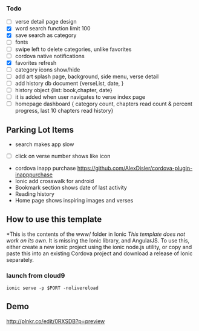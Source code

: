 ### Todo
-[ ] verse detail page design
-[X] word search function limit 100
-[X] save search as category
-[ ] fonts
-[ ] swipe left to delete categories, unlike favorites
-[ ] cordova native notifications
-[X] favorites refresh
-[ ] category icons show/hide
-[ ] add art splash page, background, side menu, verse detail
-[ ] add history db document {verseList, date, }
-[ ] history object {list: book,chapter, date}
-[ ] it is added when user navigates to verse index page
-[ ] homepage dashboard
{ category count, chapters read count & percent progress, last 10 chapters read history}

## Parking Lot Items
 * search makes app slow
-[ ] click on verse number shows like icon
 * cordova inapp purchase https://github.com/AlexDisler/cordova-plugin-inapppurchase
 * Ionic add crosswalk for android
 * Bookmark section shows date of last activity
 * Reading history
 * Home page shows inspiring images and verses

## How to use this template
 *This is the contents of the www/ folder in Ionic
 *This template does not work on its own*. It is missing the Ionic library, and AngularJS.
To use this, either create a new ionic project using the ionic node.js utility, or copy and paste this into an existing Cordova project and download a release of Ionic separately.

### launch from cloud9
`ionic serve -p $PORT -nolivereload`

## Demo
http://plnkr.co/edit/0RXSDB?p=preview
